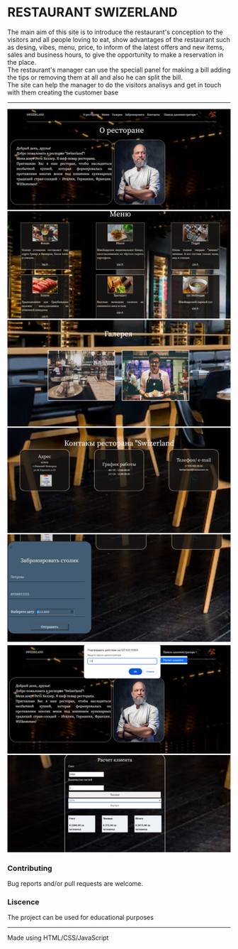 <h1>RESTAURANT SWIZERLAND</h1>

The main aim of this site is to introduce the restaurant's conception to the visitors and all people loving to eat, show advantages of the restaurant such as desing, vibes, menu, price, to inform of the latest offers and new items, sales and business hours, to give the opportunity to make a reservation in the place. <br>
The restaurant's manager can use the speciall panel for making a bill adding the tips or removing them at all and also he can split the bill.<br>
The site can help the manager to do the visitors analisys and get in touch with them creating the customer base

---
![Ресторан](01.png)
<br>
![Menu](02.png)
<br>
![Photo](03.png)
<br>
![Contatcs](04.png)
<br>
![Ресторан](05.png)
<br>
![Ресторан](06.png)
<br>
![Ресторан](07.png)


<h3>Contributing</h3>
Bug reports and/or pull requests are welcome.

<h3>Liscence</h3>
The project can be used for educational purposes 

-----

Made using HTML/CSS/JavaScript
